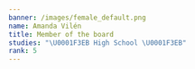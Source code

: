 ```yaml
---
banner: /images/female_default.png
name: Amanda Vilén
title: Member of the board
studies: "\U0001F3EB High School \U0001F3EB"
rank: 5
---
```


